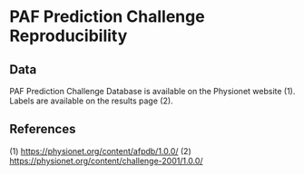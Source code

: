 # PAF Prediction Challenge Reproducibility

## Data

PAF Prediction Challenge Database is available on the Physionet website (1).
Labels are available on the results page (2).

## References

(1) https://physionet.org/content/afpdb/1.0.0/
(2) https://physionet.org/content/challenge-2001/1.0.0/

